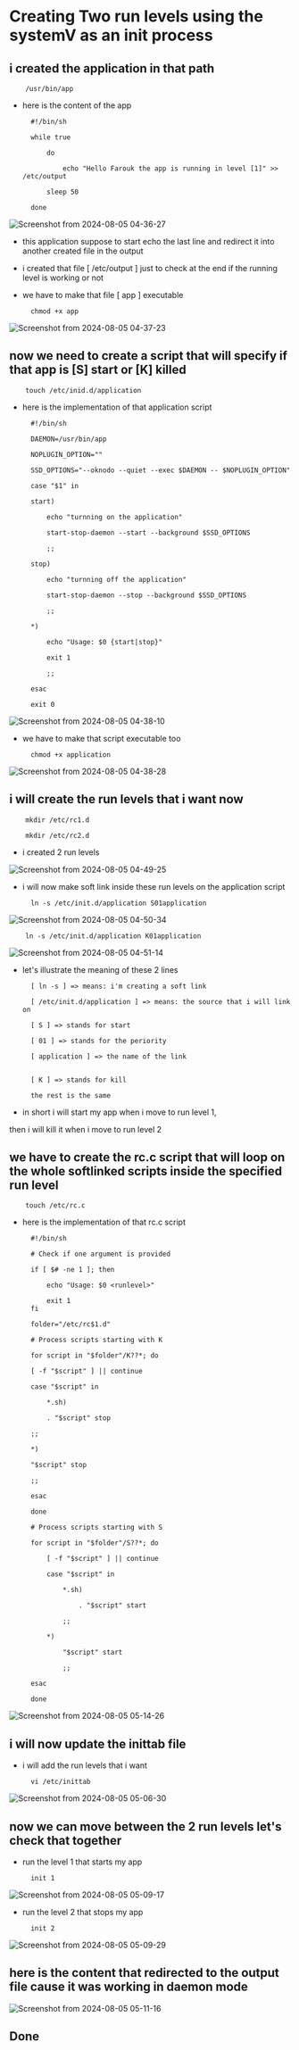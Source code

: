 # Creating Two run levels using the systemV as an init process

## i created the application in that path 

		/usr/bin/app 

- here is the content of the app 
	
		#!/bin/sh 

		while true
		
			do 
			
				echo "Hello Farouk the app is running in level [1]" >> /etc/output
				
			sleep 50
			
		done 
		
![Screenshot from 2024-08-05 04-36-27](https://github.com/user-attachments/assets/ed4a525a-fe8d-418a-94f7-4c48cf227804)

- this application suppose to start echo the last line and redirect it into another created file in the output 

- i created that file [ /etc/output ] just to check at the end if the running level is working or not 


- we have to make that file [ app ] executable 

		chmod +x app 
		
![Screenshot from 2024-08-05 04-37-23](https://github.com/user-attachments/assets/d8e794f1-de54-4b8f-ab7d-52c0c455eeb6)

## now we need to create a script that will specify if that app is [S] start or [K] killed 

		touch /etc/inid.d/application
		
- here is the implementation of that application script 
		
		#!/bin/sh

		DAEMON=/usr/bin/app
		
		NOPLUGIN_OPTION=""
		
		SSD_OPTIONS="--oknodo --quiet --exec $DAEMON -- $NOPLUGIN_OPTION"

		case "$1" in 
		
		start)
		
			echo "turnning on the application" 
			
			start-stop-daemon --start --background $SSD_OPTIONS
			
			;; 
			
		stop)
		
			echo "turnning off the application"
			
			start-stop-daemon --stop --background $SSD_OPTIONS

			;;
		
		*)
		
			echo "Usage: $0 {start|stop}"
			
			exit 1
			
			;;

		esac 
		
		exit 0
		
![Screenshot from 2024-08-05 04-38-10](https://github.com/user-attachments/assets/2cc6c9f1-6f1e-416b-9902-d4ac95e36a63)

- we have to make that script executable too 
		
		chmod +x application
		
![Screenshot from 2024-08-05 04-38-28](https://github.com/user-attachments/assets/0da23dc1-3018-4fc9-9885-75af771b2dc4)
		
## i will create the run levels that i want now 

		mkdir /etc/rc1.d 
		
		mkdir /etc/rc2.d 
		
- i created 2 run levels

![Screenshot from 2024-08-05 04-49-25](https://github.com/user-attachments/assets/565b417d-f20d-4bbe-bdf3-eca3777b2215)
			 
- i will now make soft link inside these run levels on the application script

		ln -s /etc/init.d/application S01application 
		
![Screenshot from 2024-08-05 04-50-34](https://github.com/user-attachments/assets/bd4cc795-2fae-4761-a865-c6332489e6a0)
		
		ln -s /etc/init.d/application K01application 

![Screenshot from 2024-08-05 04-51-14](https://github.com/user-attachments/assets/459b7815-73ab-4136-a044-bdc1ddda1cde)

- let's illustrate the meaning of these 2 lines
	
		[ ln -s ] => means: i'm creating a soft link 
		
		[ /etc/init.d/application ] => means: the source that i will link on 
		
		[ S ] => stands for start 
		
		[ 01 ] => stands for the periority 
		
		[ application ] => the name of the link
		
		
		[ K ] => stands for kill 
		
		the rest is the same 
		
- in short i will start my app when i move to run level 1, 

then i will kill it when i move to run level 2		 



## we have to create the rc.c script that will loop on the whole softlinked scripts inside the specified run level

		touch /etc/rc.c 
		
- here is the implementation of that rc.c script 

		#!/bin/sh
		
		# Check if one argument is provided
		
		if [ $# -ne 1 ]; then
		
			echo "Usage: $0 <runlevel>"
			
			exit 1
		fi

		folder="/etc/rc$1.d"

		# Process scripts starting with K
		
		for script in "$folder"/K??*; do
		
		[ -f "$script" ] || continue
		
		case "$script" in
		
			*.sh)
			
			. "$script" stop
			
		;;
		
		*)
		
		"$script" stop
		
		;;
		
		esac
		
		done

		# Process scripts starting with S
		
		for script in "$folder"/S??*; do
		
			[ -f "$script" ] || continue
			
			case "$script" in
			
				*.sh)
				
					. "$script" start
					
				;;
				
			*)
				
				"$script" start
				
				;;
				
		esac
		
		done

![Screenshot from 2024-08-05 05-14-26](https://github.com/user-attachments/assets/6f4eb9e1-edac-45c0-beb0-5599ca7a52dd)


## i will now update the inittab file 

- i will add the run levels that i want 

		vi /etc/inittab
		
![Screenshot from 2024-08-05 05-06-30](https://github.com/user-attachments/assets/fbc92c71-dfa1-4593-a7d0-ad2c36ae355e)
		

## now we can move between the 2 run levels let's check that together 

- run the level 1 that starts my app 

		init 1 
		
![Screenshot from 2024-08-05 05-09-17](https://github.com/user-attachments/assets/23203ef1-70eb-4c15-a68e-81b06ddaa576)

- run the level 2 that stops my app
		
		init 2 
		
![Screenshot from 2024-08-05 05-09-29](https://github.com/user-attachments/assets/9147b814-3327-4be3-9f1b-bcb70b773966)


## here is the content that redirected to the output file cause it was working in daemon mode 

![Screenshot from 2024-08-05 05-11-16](https://github.com/user-attachments/assets/ba5f399d-7fc3-4217-98c7-94f714ccd9d1)
		


## Done 		
		
